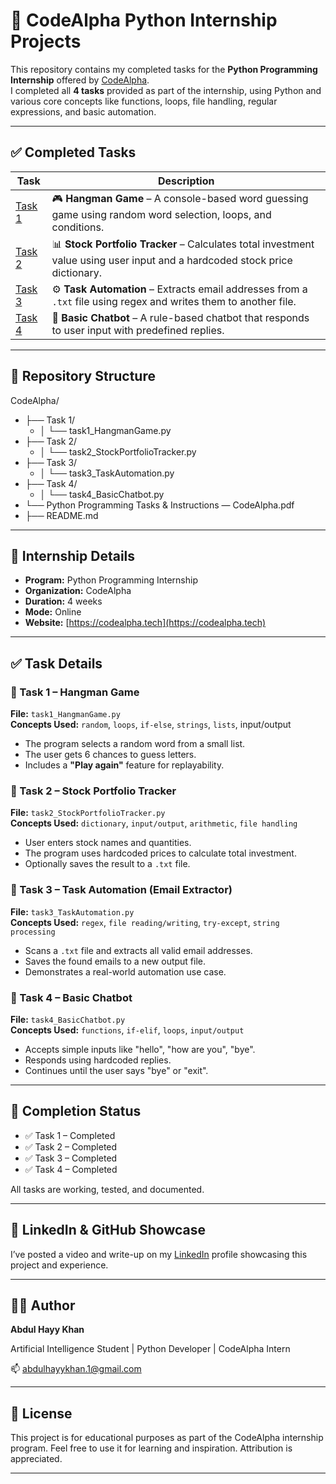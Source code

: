 
# 🐍 CodeAlpha Python Internship Projects 

This repository contains my completed tasks for the **Python Programming Internship** offered by [CodeAlpha](https://codealpha.tech/).  
I completed all **4 tasks** provided as part of the internship, using Python and various core concepts like functions, loops, file handling, regular expressions, and basic automation.

---

## ✅ Completed Tasks

| Task | Description |
|------|-------------|
| [Task 1](./Task%201) | 🎮 **Hangman Game** – A console-based word guessing game using random word selection, loops, and conditions. |
| [Task 2](./Task%202) | 📊 **Stock Portfolio Tracker** – Calculates total investment value using user input and a hardcoded stock price dictionary. |
| [Task 3](./Task%203) | ⚙️ **Task Automation** – Extracts email addresses from a `.txt` file using regex and writes them to another file. |
| [Task 4](./Task%204) | 💬 **Basic Chatbot** – A rule-based chatbot that responds to user input with predefined replies. |

---

##  📁 Repository Structure

CodeAlpha/
- ├── Task 1/
  - │ └── task1_HangmanGame.py
- ├── Task 2/
  - │ └── task2_StockPortfolioTracker.py
- ├── Task 3/
  - │ └── task3_TaskAutomation.py
- ├── Task 4/
  - │ └── task4_BasicChatbot.py
- └── Python Programming Tasks & Instructions — CodeAlpha.pdf
- ├── README.md

---

## 🧠 Internship Details

- **Program:** Python Programming Internship  
- **Organization:** CodeAlpha  
- **Duration:** 4 weeks  
- **Mode:** Online  
- **Website:** [https://codealpha.tech](https://codealpha.tech)

---

## ✅ Task Details

### 🔹 Task 1 – Hangman Game
**File:** `task1_HangmanGame.py`  
**Concepts Used:** `random`, `loops`, `if-else`, `strings`, `lists`, input/output  
- The program selects a random word from a small list.
- The user gets 6 chances to guess letters.
- Includes a **"Play again"** feature for replayability.


### 🔹 Task 2 – Stock Portfolio Tracker
**File:** `task2_StockPortfolioTracker.py`  
**Concepts Used:** `dictionary`, `input/output`, `arithmetic`, `file handling`  
- User enters stock names and quantities.
- The program uses hardcoded prices to calculate total investment.
- Optionally saves the result to a `.txt` file.


### 🔹 Task 3 – Task Automation (Email Extractor)
**File:** `task3_TaskAutomation.py`  
**Concepts Used:** `regex`, `file reading/writing`, `try-except`, `string processing`  
- Scans a `.txt` file and extracts all valid email addresses.
- Saves the found emails to a new output file.
- Demonstrates a real-world automation use case.


### 🔹 Task 4 – Basic Chatbot
**File:** `task4_BasicChatbot.py`  
**Concepts Used:** `functions`, `if-elif`, `loops`, `input/output`  
- Accepts simple inputs like "hello", "how are you", "bye".
- Responds using hardcoded replies.
- Continues until the user says "bye" or "exit".

---

## 🏁 Completion Status

- ✅ Task 1 – Completed
- ✅ Task 2 – Completed
- ✅ Task 3 – Completed
- ✅ Task 4 – Completed

All tasks are working, tested, and documented.

---

## 📢 LinkedIn & GitHub Showcase

I’ve posted a video and write-up on my [LinkedIn](https://www.linkedin.com/in/abdul-hayy-khan) profile showcasing this project and experience.

---

## 🙋‍♂️ Author

**Abdul Hayy Khan**

Artificial Intelligence Student | Python Developer | CodeAlpha Intern

📫 abdulhayykhan.1@gmail.com

---

## 📌 License

This project is for educational purposes as part of the CodeAlpha internship program. Feel free to use it for learning and inspiration. Attribution is appreciated.

---



